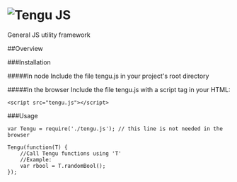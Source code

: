 ![Tengu JS](https://raw.github.com/isaymatato/tengu/master/assets/logo.png)
========

General JS utility framework

##Overview

###Installation

#####In node
Include the file tengu.js in your project's root directory

#####In the browser
Include the file tengu.js with a script tag in your HTML:

`<script src="tengu.js"></script>`

###Usage

```
var Tengu = require('./tengu.js'); // this line is not needed in the browser

Tengu(function(T) {
	//Call Tengu functions using 'T'
	//Example:
	var rbool = T.randomBool();
});
```


